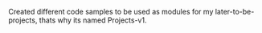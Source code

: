 Created different code samples to be used as modules for my later-to-be-projects, thats why its named Projects-v1.
